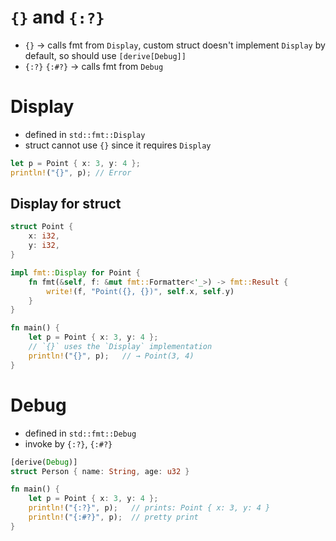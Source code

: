# `{}` and `{:?}`

- `{}` → calls fmt from `Display`, custom struct doesn't implement `Display` by default, so should use `[derive[Debug]]`
- `{:?}` `{:#?}` → calls fmt from `Debug`

# Display

- defined in `std::fmt::Display`
- struct cannot use `{}` since it requires `Display`

```rust
let p = Point { x: 3, y: 4 };
println!("{}", p); // Error
```

## Display for struct

```rust
struct Point {
    x: i32,
    y: i32,
}

impl fmt::Display for Point {
    fn fmt(&self, f: &mut fmt::Formatter<'_>) -> fmt::Result {
        write!(f, "Point({}, {})", self.x, self.y)
    }
}

fn main() {
    let p = Point { x: 3, y: 4 };
    // `{}` uses the `Display` implementation
    println!("{}", p);   // → Point(3, 4)
}
```

# Debug

- defined in `std::fmt::Debug`
- invoke by `{:?}`, `{:#?}`

```rust
[derive(Debug)]
struct Person { name: String, age: u32 }

fn main() {
    let p = Point { x: 3, y: 4 };
    println!("{:?}", p);   // prints: Point { x: 3, y: 4 }
    println!("{:#?}", p);  // pretty print
}
```
